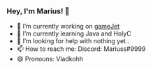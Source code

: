 ### Hey, I'm Marius! 👋
- 🔭 I’m currently working on [gameJet](https://games.gamejet.repl.co/)
- 🌱 I’m currently learning Java and HolyC
- 🤔 I’m looking for help with nothing yet..
- 📫 How to reach me: Discord: Mariuss#9999
- 😄 Pronouns: Vladkohh
